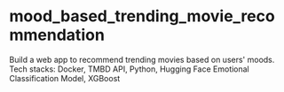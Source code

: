# mood_based_trending_movie_recommendation
Build a web app to recommend trending movies based on users' moods. Tech stacks: Docker, TMBD API, Python, Hugging Face Emotional Classification Model, XGBoost
